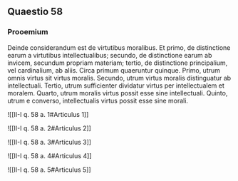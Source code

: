 ## Quaestio 58

### Prooemium

Deinde considerandum est de virtutibus moralibus. Et primo, de distinctione earum a virtutibus intellectualibus; secundo, de distinctione earum ab invicem, secundum propriam materiam; tertio, de distinctione principalium, vel cardinalium, ab aliis. Circa primum quaeruntur quinque. Primo, utrum omnis virtus sit virtus moralis. Secundo, utrum virtus moralis distinguatur ab intellectuali. Tertio, utrum sufficienter dividatur virtus per intellectualem et moralem. Quarto, utrum moralis virtus possit esse sine intellectuali. Quinto, utrum e converso, intellectualis virtus possit esse sine morali.

![[II-I q. 58 a. 1#Articulus 1]]

![[II-I q. 58 a. 2#Articulus 2]]

![[II-I q. 58 a. 3#Articulus 3]]

![[II-I q. 58 a. 4#Articulus 4]]

![[II-I q. 58 a. 5#Articulus 5]]

